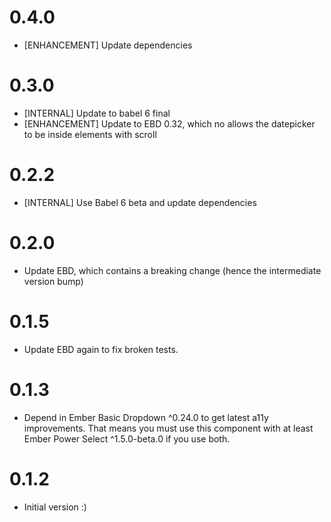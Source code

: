 # 0.4.0
- [ENHANCEMENT] Update dependencies

# 0.3.0
- [INTERNAL] Update to babel 6 final
- [ENHANCEMENT] Update to EBD 0.32, which no allows the datepicker to be inside elements
  with scroll

# 0.2.2
- [INTERNAL] Use Babel 6 beta and update dependencies

# 0.2.0
- Update EBD, which contains a breaking change (hence the intermediate version bump)

# 0.1.5
- Update EBD again to fix broken tests.

# 0.1.3
- Depend in Ember Basic Dropdown ^0.24.0 to get latest a11y improvements. That means you
  must use this component with at least Ember Power Select ^1.5.0-beta.0 if you use both.
# 0.1.2
- Initial version :)
